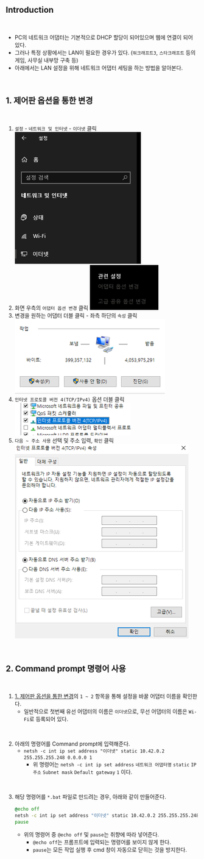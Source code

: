 ## Introduction

<br>

- PC의 네트워크 어댑터는 기본적으로 DHCP 할당이 되어있으며 웹에 연결이 되어있다.
- 그러나 특정 상황에서는 LAN이 필요한 경우가 있다. (`워크래프트3`, `스타크래프트` 등의 게임, 사무실 내부망 구축 등)
- 아래에서는 LAN 설정을 위해 네트워크 어댑터 세팅을 하는 방법을 알아본다.

<br>

## 1. 제어판 옵션을 통한 변경

<br>

1. `설정` - `네트워크 및 인터넷` - `이더넷` 클릭
    ![ethernet](./Image/ethernet.png)
2. 화면 우측의 `어댑터 옵션 변경` 클릭
    ![changeadaptersetting](./Image/changeadaptersetting.png)
3. 변경을 원하는 어댑터 더블 클릭 - 좌측 하단의 `속성` 클릭
    ![ethernetproperties](./Image/ethernetproperties.png)
4. `인터넷 프로토콜 버전 4(TCP/IPv4)` 옵션 더블 클릭
    ![ipv4](./Image/ipv4.png)
5. `다음 ~ 주소 사용` 선택 및 주소 입력, `확인` 클릭
    ![changeipv4](./Image/changeIPv4.png)

<br>

## 2. Command prompt 명령어 사용

<br>

1. [1. 제어판 옵션을 통한 변경](#1-제어판-옵션을-통한-변경)의 `1 ~ 2` 항목을 통해 설정을 바꿀 어댑터 이름을 확인한다.
    - 일반적으로 첫번째 유선 어댑터의 이름은 `이더넷`으로, 무선 어댑터의 이름은 `Wi-Fi`로 등록되어 있다.
<br>

2. 아래의 명령어를 Command prompt에 입력해준다.
    - `netsh -c int ip set address "이더넷" static 10.42.0.2 255.255.255.248 0.0.0.0 1`
        - 위 명령어는 `netsh -c int ip set address` `네트워크 어댑터명` `static` `IP 주소` `Subnet mask` `Default gateway` `1` 이다.
<br>

3. 해당 명령어를 `*.bat` 파일로 만드려는 경우, 아래와 같이 만들어준다.
    ```bat
    @echo off
    netsh -c int ip set address "이더넷" static 10.42.0.2 255.255.255.248 0.0.0.0 1
    pause
    ```
    - 위의 명령어 중 `@echo off` 및 `pause`는 취향에 따라 넣어준다.
      - `@echo off`는 프롬프트에 입력되는 명령어를 보이지 않게 한다.
      - `pause`는 모든 작업 실행 후 cmd 창이 자동으로 닫히는 것을 방지한다.
